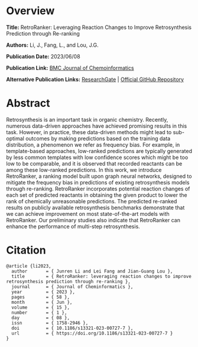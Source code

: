 # Overview
**Title:**
RetroRanker: Leveraging Reaction Changes to Improve Retrosynthesis Prediction through Re-ranking

**Authors:**
Li, J., Fang, L., and Lou, J.G.

**Publication Date:**
2023/06/08

**Publication Link:**
[BMC Journal of Chemoinformatics](https://jcheminf.biomedcentral.com/articles/10.1186/s13321-023-00727-7)

**Alternative Publication Links:**
[ResearchGate](https://www.researchgate.net/publication/371413029_RetroRanker_leveraging_reaction_changes_to_improve_retrosynthesis_prediction_through_re-ranking) |
[Official GitHub Repository](https://github.com/catalystforyou/RetroRanker)


# Abstract
Retrosynthesis is an important task in organic chemistry. 
Recently, numerous data-driven approaches have achieved promising results in this task. 
However, in practice, these data-driven methods might lead to sub-optimal outcomes by making predictions based on the training data distribution, a phenomenon we refer as frequency bias. 
For example, in template-based approaches, low-ranked predictions are typically generated by less common templates with low confidence scores which might be too low to be comparable, and it is observed that recorded reactants can be among these low-ranked predictions. 
In this work, we introduce RetroRanker, a ranking model built upon graph neural networks, designed to mitigate the frequency bias in predictions of existing retrosynthesis models through re-ranking. 
RetroRanker incorporates potential reaction changes of each set of predicted reactants in obtaining the given product to lower the rank of chemically unreasonable predictions. 
The predicted re-ranked results on publicly available retrosynthesis benchmarks demonstrate that we can achieve improvement on most state-of-the-art models with RetroRanker. 
Our preliminary studies also indicate that RetroRanker can enhance the performance of multi-step retrosynthesis.


# Citation
```
@article {li2023,
  author       = { Junren Li and Lei Fang and Jian-Guang Lou },
  title        = { RetroRanker: leveraging reaction changes to improve retrosynthesis prediction through re-ranking },
  journal      = { Journal of Cheminformatics },
  year         = { 2023 },
  pages        = { 58 },
  month        = { Jun },
  volume       = { 15 },
  number       = { 1 },
  day          = { 08 },
  issn         = { 1758-2946 },
  doi          = { 10.1186/s13321-023-00727-7 },
  url          = { https://doi.org/10.1186/s13321-023-00727-7 }
}
```
